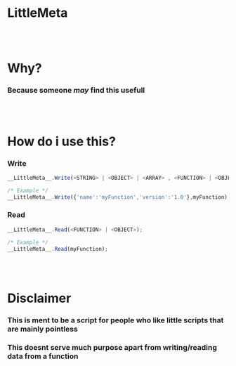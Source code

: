 # LittleMeta
<br><br>
# Why?
### Because someone _may_ find this usefull

<br><br>

# How do i use this?
### Write
```js
__LittleMeta__.Write(<STRING> | <OBJECT> | <ARRAY> , <FUNCTION> | <OBJECT>);

/* Example */
__LittleMeta__.Write({'name':'myFunction','version':'1.0'},myFunction);
```

### Read
```js
__LittleMeta__.Read(<FUNCTION> | <OBJECT>);

/* Example */
__LittleMeta__.Read(myFunction);
```

<br><br>

# Disclaimer
### This is ment to be a script for people who like little scripts that are mainly pointless
### This doesnt serve much purpose apart from writing/reading data from a function
